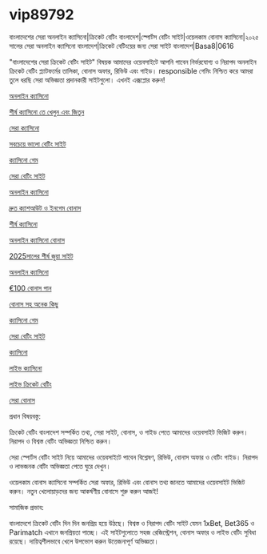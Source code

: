 # vip89792
বাংলাদেশের সেরা অনলাইন ক্যাসিনো|ক্রিকেট বেটিং বাংলাদেশ|স্পোর্টস বেটিং সাইট|ওয়েলকাম বোনাস ক্যাসিনো|২০২৫ সালের সেরা অনলাইন ক্যাসিনো বাংলাদেশ|ক্রিকেট বেটিংয়ের জন্য সেরা সাইট বাংলাদেশ|Basa8|0616

"বাংলাদেশের সেরা ক্রিকেট বেটিং সাইট" বিষয়ক আমাদের ওয়েবসাইটে আপনি পাবেন নির্ভরযোগ্য ও নিরাপদ অনলাইন ক্রিকেট বেটিং প্ল্যাটফর্মের তালিকা, বোনাস অফার, রিভিউ এবং গাইড। responsible গেমিং নিশ্চিত করে আমরা তুলে ধরছি সেরা অভিজ্ঞতা প্রদানকারী সাইটগুলো। এখনই এক্সপ্লোর করুন!

<a href="https://basa8vip.net/">অনলাইন ক্যাসিনো</a>

<a href="https://basa8us.net/">শীর্ষ ক্যাসিনো তে খেলুন এবং জিতুন</a>

<a href="https://basa8vip.com/">সেরা ক্যাসিনো</a>

<a href="https://basa8us.com/">সবচেয়ে ভালো বেটিং সাইট</a>

<a href="https://basa8pc.com/">ক্যাসিনো গেম</a>

<a href="https://basa8pc.net/">সেরা বেটিং সাইট</a>

<a href="https://basa8sx.com/">অনলাইন ক্যাসিনো</a>

<a href="https://basa8sx.net/">দ্রুত ক্যাশআউট ও ইনগেম বোনাস</a>

<a href="https://basa8wap.net/">শীর্ষ ক্যাসিনো</a>

<a href="https://basa8wap.com/">অনলাইন ক্যাসিনো বোনাস</a>

<a href="https://basa8now.com/">2025সালের শীর্ষ জুয়া সাইট</a>

<a href="https://basa8now.net/">অনলাইন ক্যাসিনো </a>

<a href="https://basa8pro.com/">€100 বোনাস পান</a>

<a href="https://basa8pro.net/">বোনাস সহ অনেক কিছু</a>

<a href="https://basa8pc.com/">ক্যাসিনো গেম</a>

<a href="https://basa8pc.net/">সেরা বেটিং সাইট</a>

<a href="https://basa8live.com/">ক্যাসিনো</a>

<a href="https://basa8live.net/">লাইভ ক্যাসিনো</a>

<a href="https://basa8uk.com/">লাইভ ক্রিকেট বেটিং</a>

<a href="https://basa8uk.net/">সেরা বোনাস</a>

প্রধান বিষয়বস্তু:

ক্রিকেট বেটিং বাংলাদেশ সম্পর্কিত তথ্য, সেরা সাইট, বোনাস, ও গাইড পেতে আমাদের ওয়েবসাইট ভিজিট করুন। নিরাপদ ও বিশ্বস্ত বেটিং অভিজ্ঞতা নিশ্চিত করুন।

সেরা স্পোর্টস বেটিং সাইট নিয়ে আমাদের ওয়েবসাইটে পাবেন বিশ্লেষণ, রিভিউ, বোনাস অফার ও বেটিং গাইড। নিরাপদ ও লাভজনক বেটিং অভিজ্ঞতা পেতে ঘুরে দেখুন।

ওয়েলকাম বোনাস ক্যাসিনো সম্পর্কিত সেরা অফার, রিভিউ এবং বোনাস তথ্য জানতে আমাদের ওয়েবসাইট ভিজিট করুন। নতুন খেলোয়াড়দের জন্য আকর্ষণীয় বোনাসে শুরু করুন আজই!

সামাজিক প্রভাব:

বাংলাদেশে ক্রিকেট বেটিং দিন দিন জনপ্রিয় হয়ে উঠছে। বিশ্বস্ত ও নিরাপদ বেটিং সাইট যেমন 1xBet, Bet365 ও Parimatch এখানে জনপ্রিয়তা পাচ্ছে। এই সাইটগুলোতে সহজ রেজিস্ট্রেশন, বোনাস অফার ও লাইভ বেটিং সুবিধা রয়েছে। দায়িত্বশীলভাবে খেলে উপভোগ করুন উত্তেজনাপূর্ণ অভিজ্ঞতা।
